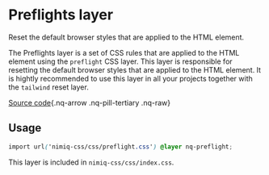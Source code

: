# Preflights layer

Reset the default browser styles that are applied to the HTML element.

The Preflights layer is a set of CSS rules that are applied to the HTML element using the `preflight` CSS layer. This layer is responsible for resetting the default browser styles that are applied to the HTML element. It is hightly recommended to use this layer in all your projects together with the `tailwind` reset layer.

[Source code](https://github.com/onmax/nimiq-ui/tree/main/packages/nimiq-css/src/css/preflights.css){.nq-arrow .nq-pill-tertiary .nq-raw}

## Usage

```css
import url('nimiq-css/css/preflight.css') @layer nq-preflight;
```

This layer is included in `nimiq-css/css/index.css`.
